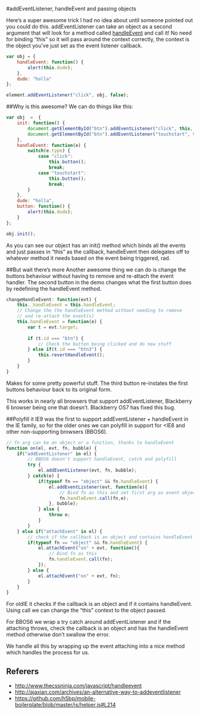 #addEventListener, handleEvent and passing objects

Here’s a super awesome trick I had no idea about until someone pointed out you could do this. addEventListener can take an object as a second argument that will look for a method called [handleEvent](http://www.w3.org/TR/DOM-Level-2-Events/events.html#Events-EventListener-handleEvent) and call it! No need for binding “this” so it will pass around the context correctly, the context is the object you’ve just set as the event listener callback.

```js
var obj = {
    handleEvent: function() {
        alert(this.dude);
    },
    dude: "holla"
};

element.addEventListener("click", obj, false);
```

##Why is this awesome?
We can do things like this:
```js
var obj  =  {
    init: function() {
        document.getElementById("btn").addEventListener("click", this, false);
        document.getElementById("btn").addEventListener("touchstart", this, false);
    },
    handleEvent: function(e) {
        switch(e.type) {
            case "click":
                this.button();
                break;
            case "touchstart":
                this.button();
                break;
        }
    },
    dude: "holla",
    button: function() {
        alert(this.dude);
    }
};

obj.init();
```

As you can see our object has an init() method which binds all the events and just passes in “this” as the callback, handleEvent then delegates off to whatever method it needs based on the event being triggered, rad.

##But wait there’s more
Another awesome thing we can do is change the buttons behaviour without having to remove and re-attach the event handler. The second button in the demo changes what the first button does by redefining the handleEvent method.

```js
changeHandleEvent: function(evt) {
    this._handleEvent = this.handleEvent;
    // Change the the handleEvent method without needing to remove 
    // and re-attach the event(s)
    this.handleEvent = function(e) {
        var t = evt.target;
        
        if (t.id === "btn") {
            // Check the button being clicked and do new stuff
        } else if(t.id === "btn3") {
            this.revertHandleEvent();
        }
    }
}
```

Makes for some pretty powerful stuff. The third button re-instates the first buttons behaviour back to its original form.

This works in nearly all browsers that support addEventListener, Blackberry 6 browser being one that doesn’t. Blackberry OS7 has fixed this bug.

##Polyfill it
IE9 was the first to support addEventListener + handleEvent in the IE family, so for the older ones we can polyfill in support for <IE8 and other non-supporting browsers (BBOS6).

```js
// fn arg can be an object or a function, thanks to handleEvent
function on(el, evt, fn, bubble) {
    if("addEventListener" in el) {
        // BBOS6 doesn't support handleEvent, catch and polyfill
        try {
            el.addEventListener(evt, fn, bubble);
        } catch(e) {
            if(typeof fn == "object" && fn.handleEvent) {
                el.addEventListener(evt, function(e){
                    // Bind fn as this and set first arg as event object
                    fn.handleEvent.call(fn,e);
                }, bubble);
            } else {
                throw e;
            }
        }
    } else if("attachEvent" in el) {
        // check if the callback is an object and contains handleEvent
        if(typeof fn == "object" && fn.handleEvent) {
            el.attachEvent("on" + evt, function(){
                // Bind fn as this
                fn.handleEvent.call(fn);
            });      
        } else {
            el.attachEvent("on" + evt, fn);
        }
    }
}
```
For oldIE it checks if the callback is an object and if it contains handleEvent. Using call we can change the “this” context to the object passed.

For BBOS6 we wrap a try catch around addEventListener and if the attaching throws, check the callback is an object and has the handleEvent method otherwise don’t swallow the error.

We handle all this by wrapping up the event attaching into a nice method which handles the process for us.

## Referers
* http://www.thecssninja.com/javascript/handleevent
* http://ajaxian.com/archives/an-alternative-way-to-addeventlistener
* https://github.com/h5bp/mobile-boilerplate/blob/master/js/helper.js#L214

